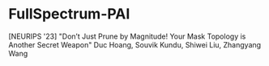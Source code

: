 # FullSpectrum-PAI
[NEURIPS '23] "Don’t Just Prune by Magnitude! Your Mask Topology is Another Secret Weapon" Duc Hoang, Souvik Kundu, Shiwei Liu, Zhangyang Wang
